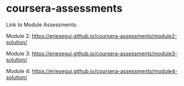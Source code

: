 # coursera-assessments
Link to Module Assessments:

Module 2: https://eriesegui.github.io/coursera-assessments/module2-solution/ 

Module 3: https://eriesegui.github.io/coursera-assessments/module3-solution/

Module 4: https://eriesegui.github.io/coursera-assessments/module4-solution/
